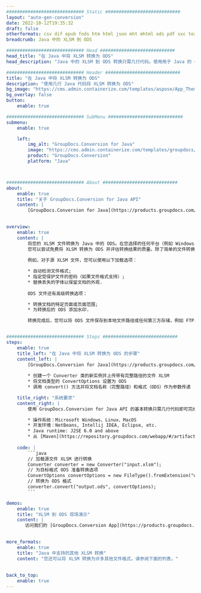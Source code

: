 ```yaml
---
############################# Static ############################
layout: "auto-gen-conversion"
date: 2022-10-12T19:35:32
draft: false
otherformats: csv dif epub fods htm html json mht mhtml ods pdf sxc tex tsv xlam xls xlsb xlsm xlsx xlt xltm xltx xml xps
breadcrumb: Java 中的 XLSM 到 ODS

############################# Head ############################
head_title: "在 Java 中将 XLSM 转换为 ODS"
head_description: "Java 中的 XLSM 到 ODS 转换只需几行代码。使用用于 Java 的 GroupDocs 文档转换 API 转换 160 多种文件格式"

############################# Header ############################
title: "在 Java 中将 XLSM 转换为 ODS"
description: "使用几行 Java 代码将 XLSM 转换为 ODS"
bg_image: "https://cms.admin.containerize.com/templates/aspose/App_Themes/V3/images/bg/header1.png"
bg_overlay: false
button:
    enable: true

############################# SubMenu ############################
submenu:
    enable: true

    left:
        img_alt: "GroupDocs.Conversion for Java"
        image: "https://cms.admin.containerize.com/templates/groupdocs/images/product-logos/90x90-noborder/groupdocs-conversion-java.png"
        product: "GroupDocs.Conversion"
        platform: "Java"



############################# About ############################
about:
    enable: true
    title: "关于 GroupDocs.Conversion for Java API"
    content: |
        [GroupDocs.Conversion for Java](https://products.groupdocs.com/conversion/java/) 是一种高级文件格式转换 API，用于在 Microsoft Office、OpenDocument、PDF、HTML、电子邮件、CAD 等流行图像和文档格式之间进行转换。只需几行代码即可完成更多工作。本机 API 会自动检测原始文档的格式，并提供许多选项来自定义转换后的文档。除了从文档中提取信息的功能外，它还默认支持将转换结果缓存到本地磁盘。但是，任何类型的缓存存储都可以通过实施适当的接口来支持 - Amazon S3、Dropbox、Google Drive、Windows Azure、Reddis 或任何其他接口。
    

overview:
    enable: true
    content: |
        将您的 XLSM 文件转换为 Java 中的 ODS。在您选择的任何平台（例如 Windows、Linux、macOS）上，只需几行 Java 代码。
        您可以尝试免费将 XLSM 转换为 ODS 并评估转换结果的质量。除了简单的文件转换脚本外，您还可以尝试更复杂的选项来加载 XLSM 源文件并存储 ODS 输出。 
        
        例如，对于源 XLSM 文件，您可以使用以下加载选项：

        * 自动检测文件格式;
        * 指定受保护文件的密码（如果文件格式支持）;
        * 替换丢失的字体以保留文档的外观.
        
        ODS 文件还有高级转换选项：

        * 转换文档的特定页面或页面范围;
        * 为转换后的 ODS 添加水印.

        转换完成后，您可以将 ODS 文件保存到本地文件路径或任何第三方存储，例如 FTP、Amazon S3、Google Drive、Dropbox 等。请注意 - 转换 XLSM到 ODS，您不需要安装任何额外的软件，例如 MS Office、Open Office、Adobe Acrobat Reader 等。


############################# Steps ############################
steps:
    enable: true
    title_left: "在 Java 中将 XLSM 转换为 ODS 的步骤"
    content_left: |
        [GroupDocs.Conversion for Java](https://products.groupdocs.com/conversion/java/) 允许开发人员使用几行代码轻松地将 XLSM 文件转换为 ODS。
        
        * 创建一个 Converter 类的新实例并上传带有完整路径的文件 XLSM
        * 将文档类型的 ConvertOptions 设置为 ODS
        * 调用 convert() 方法并将文档名称（完整路径）和格式（ODS）作为参数传递

    title_right: "系统要求"
    content_right: |
        使用 GroupDocs.Conversion for Java API 的基本转换只需几行代码即可完成。所有主要平台和操作系统都支持我们的 API。在执行以下代码之前，请确保您的系统上安装了以下先决条件。

        * 操作系统：Microsoft Windows、Linux、MacOS
        * 开发环境：NetBeans, Intellij IDEA, Eclipse, etc.
        * Java runtime: J2SE 6.0 and above
        * 从 [Maven](https://repository.groupdocs.com/webapp/#/artifacts/browse/tree/General/repo/com/groupdocs/groupdocs-conversion) 获取最新的 GroupDocs.Conversion for Java
         
    code: |
        ```java    
        // 加载源文件 XLSM 进行转换
        Converter converter = new Converter("input.xlsm");
        // 为目标格式 ODS 准备转换选项
        ConvertOptions convertOptions = new FileType().fromExtension("ods").getConvertOptions();
        // 转换为 ODS 格式
        converter.convert("output.ods", convertOptions);
        ```

demos:
    enable: true
    title: "XLSM 到 ODS 现场演示"
    content: |
       访问我们的 [GroupDocs.Conversion App](https://products.groupdocs.app/conversion/family) 网站并立即尝试 XLSM 到 ODS 转换。免费演示具有以下好处
          

more_formats:
    enable: true
    title: "Java 中支持的其他 XLSM 转换"
    content: "您还可以将 XLSM 转换为许多其他文件格式。请参阅下面的列表。"
       
       
back_to_top:
    enable: true
---
```

